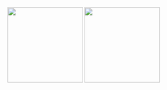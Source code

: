<a href="https://github.com/tgastine">
  <img align="left" height="170px" src="https://github-readme-stats.vercel.app/api?username=tgastine&show_icons=true&role=OWNER,ORGANIZATION_MEMBER,COLLABORATOR&theme=dracula" />
</a>
<a href="https://github.com/tgastine">
  <img align="left" height="170px" src="https://github-readme-stats-one-bice.vercel.app/api/top-langs/?username=tgastine&layout=compact&role=OWNER,ORGANIZATION_MEMBER,COLLABORATOR&hide=html,css,javascript&show_icons=true&theme=dracula" />
</a>
